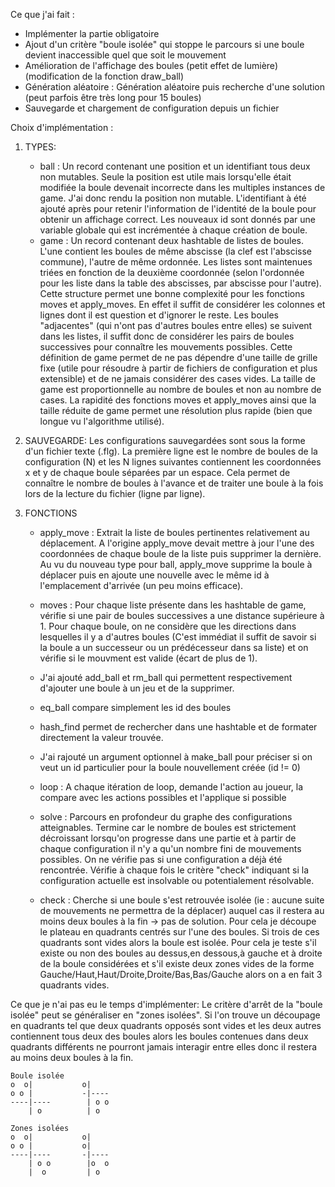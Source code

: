 Ce que j'ai fait :
- Implémenter la partie obligatoire
- Ajout d'un critère "boule isolée" qui stoppe le parcours si une boule devient inaccessible quel que soit le mouvement
- Amélioration de l'affichage des boules (petit effet de lumière)(modification de la fonction draw_ball)
- Génération aléatoire : Génération aléatoire puis recherche d'une solution (peut parfois être très long pour 15 boules)
- Sauvegarde et chargement de configuration depuis un fichier

Choix d'implémentation :
1) TYPES:
    - ball : Un record contenant une position et un identifiant tous deux non mutables. Seule la position est utile mais lorsqu'elle était modifiée la boule devenait incorrecte dans les multiples instances de game. J'ai donc rendu la position non mutable. L'identifiant à été ajouté après pour retenir l'information de l'identité de la boule pour obtenir un affichage correct. Les nouveaux id sont donnés par une variable globale qui est incrémentée à chaque création de boule.
    - game : Un record contenant deux hashtable de listes de boules. L'une contient les boules de même abscisse (la clef est l'abscisse commune), l'autre de même ordonnée. Les listes sont maintenues triées en fonction de la deuxième coordonnée (selon l'ordonnée pour les liste dans la table des abscisses, par abscisse pour l'autre). Cette structure permet une bonne complexité pour les fonctions moves et apply_moves. En effet il suffit de considérer les colonnes et lignes dont il est question et d'ignorer le reste. Les boules "adjacentes" (qui n'ont pas d'autres boules entre elles) se suivent dans les listes, il suffit donc de considérer les pairs de boules successives pour connaître les mouvements possibles. Cette définition de game permet de ne pas dépendre d'une taille de grille fixe (utile pour résoudre à partir de fichiers de configuration et plus extensible) et de ne jamais considérer des cases vides. La taille de game est proportionnelle au nombre de boules et non au nombre de cases. La rapidité des fonctions moves et apply_moves ainsi que la taille réduite de game permet une résolution plus rapide (bien que longue vu l'algorithme utilisé).

2) SAUVEGARDE:
    Les configurations sauvegardées sont sous la forme d'un fichier texte (.flg). La première ligne est le nombre de boules de la configuration (N) et les N lignes suivantes contiennent les coordonnées x et y de chaque boule séparées par un espace.
    Cela permet de connaître le nombre de boules à l'avance et de traiter une boule à la fois lors de la lecture du fichier (ligne par ligne).

3) FONCTIONS
    - apply_move : Extrait la liste de boules pertinentes relativement au déplacement. A l'origine apply_move devait mettre à jour l'une des coordonnées de chaque boule de la liste puis supprimer la dernière. Au vu du nouveau type pour ball, apply_move supprime la boule à déplacer puis en ajoute une nouvelle avec le même id à l'emplacement d'arrivée (un peu moins efficace).
    - moves : Pour chaque liste présente dans les hashtable de game, vérifie si une pair de boules successives a une distance supérieure à 1. Pour chaque boule, on ne considère que les directions dans lesquelles il y a d'autres boules (C'est immédiat il suffit de savoir si la boule a un successeur ou un prédécesseur dans sa liste) et on vérifie si le mouvment est valide (écart de plus de 1).
    - J'ai ajouté add_ball et rm_ball qui permettent respectivement d'ajouter une boule à un jeu et de la supprimer.
    - eq_ball compare simplement les id des boules
    - hash_find permet de rechercher dans une hashtable et de formater directement la valeur trouvée.
    - J'ai rajouté un argument optionnel à make_ball pour préciser si on veut un id particulier pour la boule nouvellement créée (id != 0)

    - loop : A chaque itération de loop, demande l'action au joueur, la compare avec les actions possibles et l'applique si possible

    - solve : Parcours en profondeur du graphe des configurations atteignables. Termine car le nombre de boules est strictement décroissant lorsqu'on progresse dans une partie et à partir de chaque configuration il n'y a qu'un nombre fini de mouvements possibles. On ne vérifie pas si une configuration a déjà été rencontrée. Vérifie à chaque fois le critère "check" indiquant si la configuration actuelle est insolvable ou potentialement résolvable.
    - check : Cherche si une boule s'est retrouvée isolée (ie : aucune suite de mouvements ne permettra de la déplacer) auquel cas il restera au moins deux boules à la fin -> pas de solution. Pour cela je découpe le plateau en quadrants centrés sur l'une des boules. Si trois de ces quadrants sont vides alors la boule est isolée. Pour cela je teste s'il existe ou non des boules au dessus,en dessous,à gauche et à droite de la boule considérées et s'il existe deux zones vides de la forme Gauche/Haut,Haut/Droite,Droite/Bas,Bas/Gauche alors on a en fait 3 quadrants vides.

Ce que je n'ai pas eu le temps d'implémenter:
Le critère d'arrêt de la "boule isolée" peut se généraliser en "zones isolées". Si l'on trouve un découpage en quadrants tel que deux quadrants opposés sont vides et les deux autres contiennent tous deux des boules alors les boules contenues dans deux quadrants différents ne pourront jamais interagir entre elles donc il restera au moins deux boules à la fin.

```text
Boule isolée
o  o|           o|    
o o |           -|----
----|----        | o o
    | o          | o   

Zones isolées
o  o|           o|    
o o |           o|
----|----       -|----
    | o o        |o  o
    |  o         | o   
```
